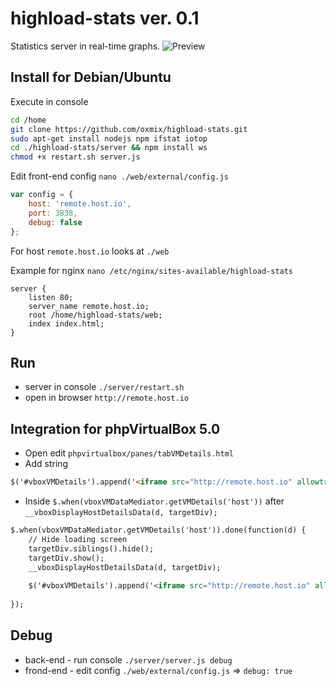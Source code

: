 # highload-stats ver. 0.1
Statistics server in real-time graphs.
![Preview](https://oxmix.net/storage/b/73/566c3e8588dc3.png)

## Install for Debian/Ubuntu
Execute in console
```bash
cd /home
git clone https://github.com/oxmix/highload-stats.git
sudo apt-get install nodejs npm ifstat iotop
cd ./highload-stats/server && npm install ws
chmod +x restart.sh server.js
```
Edit front-end config `nano ./web/external/config.js`
```js
var config = {
	host: 'remote.host.io',
	port: 3838,
	debug: false
};
```
For host `remote.host.io` looks at `./web`

Example for nginx `nano /etc/nginx/sites-available/highload-stats`
```
server {
	listen 80;
	server_name remote.host.io;
    root /home/highload-stats/web;
    index index.html;
}
```
## Run 
* server in console `./server/restart.sh`
* open in browser `http://remote.host.io`

## Integration for phpVirtualBox 5.0
* Open edit `phpvirtualbox/panes/tabVMDetails.html`
* Add string
```html
$('#vboxVMDetails').append('<iframe src="http://remote.host.io" allowtransparency frameborder="0" width="100%" height="800"></iframe>');
```
* Inside `$.when(vboxVMDataMediator.getVMDetails('host'))` after `__vboxDisplayHostDetailsData(d, targetDiv);`
```html
$.when(vboxVMDataMediator.getVMDetails('host')).done(function(d) {
	// Hide loading screen
	targetDiv.siblings().hide();
	targetDiv.show();
	__vboxDisplayHostDetailsData(d, targetDiv);
	
	$('#vboxVMDetails').append('<iframe src="http://remote.host.io" allowtransparency frameborder="0" width="100%" height="600"></iframe>');
	
});
```

## Debug 
* back-end - run console `./server/server.js debug`
* frond-end - edit config `./web/external/config.js` => `debug: true`